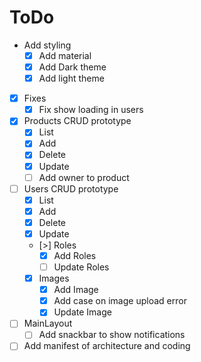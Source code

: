 # ToDo

- Add styling
  - [X] Add material
  - [X] Add Dark theme
  - [X] Add light theme

- [X] Fixes
  - [X] Fix show loading in users

- [X] Products CRUD prototype
  - [X] List
  - [X] Add
  - [X] Delete
  - [X] Update
  - [ ] Add owner to product

- [ ] Users CRUD prototype
  - [X] List
  - [X] Add
  - [X] Delete
  - [X] Update
  - [>] Roles
    - [X] Add Roles
    - [ ] Update Roles
  - [X] Images
    - [X] Add Image
    - [X] Add case on image upload error
    - [X] Update Image

- [ ] MainLayout
  - [ ] Add snackbar to show notifications

- [ ] Add manifest of architecture and coding
